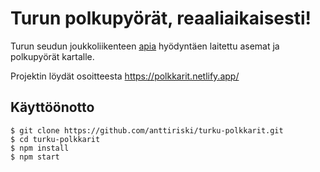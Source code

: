 # Turun polkupyörät, reaaliaikaisesti!

Turun seudun joukkoliikenteen [apia](http://data.foli.fi/citybike) hyödyntäen laitettu asemat ja polkupyörät kartalle.

Projektin löydät osoitteesta https://polkkarit.netlify.app/

## Käyttöönotto

```
$ git clone https://github.com/anttiriski/turku-polkkarit.git
$ cd turku-polkkarit
$ npm install
$ npm start
```
